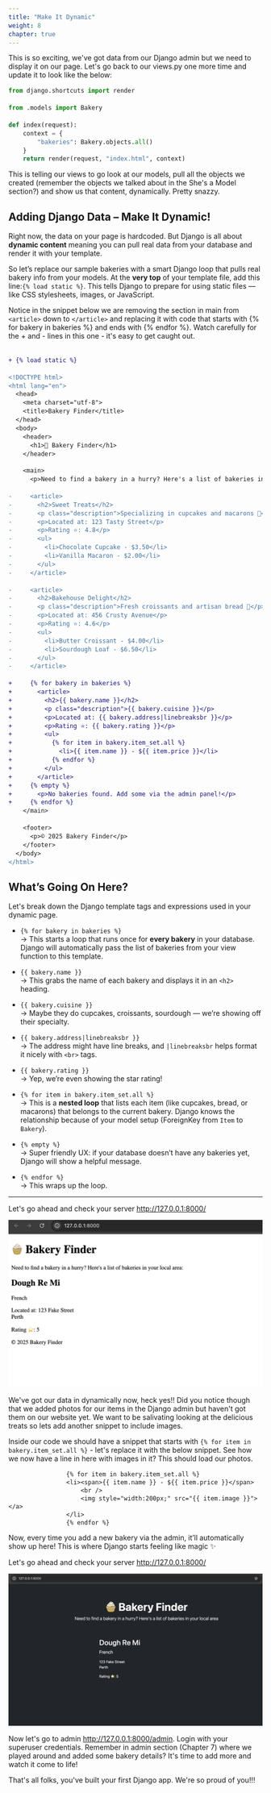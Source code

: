 ```yaml
---
title: "Make It Dynamic"
weight: 8
chapter: true
---
```


This is so exciting, we've got data from our Django admin but we need to display it on our page. Let's go back to our views.py one more time and update it to look like the below:

```python
from django.shortcuts import render

from .models import Bakery

def index(request):
    context = {
        "bakeries": Bakery.objects.all()
    }
    return render(request, "index.html", context)

```

This is telling our views to go look at our models, pull all the objects we created (remember the objects we talked about in the She's a Model section?) and show us that content, dynamically. Pretty snazzy.



## Adding Django Data – Make It Dynamic!

Right now, the data on your page is hardcoded. But Django is all about **dynamic content** meaning you can pull real data from your database and render it with your template.

So let’s replace our sample bakeries with a smart Django loop that pulls real bakery info from your models. At the **very top** of your template file, add this line:`{% load static %}`.
This tells Django to prepare for using static files — like CSS stylesheets, images, or JavaScript. 

Notice in the snippet below we are removing the section in main from `<article>` down to `</article>` and replacing it with code that starts with {% for bakery in bakeries %} and ends with {% endfor %}. Watch carefully for the + and - lines in this one - it's easy to get caught out.

```diff

+ {% load static %}

<!DOCTYPE html>
<html lang="en">
  <head>
    <meta charset="utf-8">
    <title>Bakery Finder</title>
  </head>
  <body>
    <header>
      <h1>🧁 Bakery Finder</h1>
    </header>

    <main>
      <p>Need to find a bakery in a hurry? Here's a list of bakeries in your local area:</p>

-     <article>
-       <h2>Sweet Treats</h2>
-       <p class="description">Specializing in cupcakes and macarons 🍰</p>
-       <p>Located at: 123 Tasty Street</p>
-       <p>Rating ⭐: 4.8</p>
-       <ul>
-         <li>Chocolate Cupcake - $3.50</li>
-         <li>Vanilla Macaron - $2.00</li>
-       </ul>
-     </article>

-     <article>
-       <h2>Bakehouse Delight</h2>
-       <p class="description">Fresh croissants and artisan bread 🥐</p>
-       <p>Located at: 456 Crusty Avenue</p>
-       <p>Rating ⭐: 4.6</p>
-       <ul>
-         <li>Butter Croissant - $4.00</li>
-         <li>Sourdough Loaf - $6.50</li>
-       </ul>
-     </article>

+     {% for bakery in bakeries %}
+       <article>
+         <h2>{{ bakery.name }}</h2>
+         <p class="description">{{ bakery.cuisine }}</p>
+         <p>Located at: {{ bakery.address|linebreaksbr }}</p>
+         <p>Rating ⭐: {{ bakery.rating }}</p>
+         <ul>
+           {% for item in bakery.item_set.all %}
+             <li>{{ item.name }} - ${{ item.price }}</li>
+           {% endfor %}
+         </ul>
+       </article>
+     {% empty %}
+       <p>No bakeries found. Add some via the admin panel!</p>
+     {% endfor %}
    </main>

    <footer>
      <p>© 2025 Bakery Finder</p>
    </footer>
  </body>
</html>

```



##  What’s Going On Here?

Let's break down the Django template tags and expressions used in your dynamic page.

- `{% for bakery in bakeries %}`  
  → This starts a loop that runs once for **every bakery** in your database. Django will automatically pass the list of bakeries from your view function to this template.

- `{{ bakery.name }}`  
  → This grabs the name of each bakery and displays it in an `<h2>` heading.

- `{{ bakery.cuisine }}`  
  → Maybe they do cupcakes, croissants, sourdough — we’re showing off their specialty.

- `{{ bakery.address|linebreaksbr }}`  
  → The address might have line breaks, and `|linebreaksbr` helps format it nicely with `<br>` tags.

- `{{ bakery.rating }}`  
  → Yep, we’re even showing the star rating!

- `{% for item in bakery.item_set.all %}`  
  → This is a **nested loop** that lists each item (like cupcakes, bread, or macarons) that belongs to the current bakery. Django knows the relationship because of your model setup (ForeignKey from `Item` to `Bakery`).

- `{% empty %}`  
  → Super friendly UX: if your database doesn’t have any bakeries yet, Django will show a helpful message.

- `{% endfor %}`  
  → This wraps up the loop.

---
Let's go ahead and check your server http://127.0.0.1:8000/


![dynamicdata](images/dynamic_data.png)

We've got our data in dynamically now, heck yes!! Did you notice though that we added photos for our items in the Django admin but haven't got them on our website yet. We want to be salivating looking at the delicious treats so lets add another snippet to include images.

Inside our code we should have a snippet that starts with `{% for item in bakery.item_set.all %}` - let's replace it with the below snippet. See how we now have a line in here with images in it? This should load our photos.

```django
                {% for item in bakery.item_set.all %}
                <li><span>{{ item.name }} - ${{ item.price }}</span>
                    <br />
                    <img style="width:200px;" src="{{ item.image }}"></a>
                </li>
                {% endfor %}
```

Now, every time you add a new bakery via the admin, it’ll automatically show up here! This is where Django starts feeling like magic ✨

Let's go ahead and check your server http://127.0.0.1:8000/ 


![bootstrapstyle](images/bootstrap_style.png)


Now let's go to admin http://127.0.0.1:8000/admin. Login with your superuser credentials. Remember in admin section (Chapter 7) where we played around and added some bakery details? It's time to add more and watch it come to life! 

That's all folks, you've built your first Django app. We're so proud of you!!!


